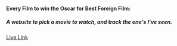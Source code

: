 #### Every Film to win the Oscar for Best Foreign Film:
##### A website to pick a movie to watch, and track the one's I've seen. 

[Live Link](https://foreign-films.vercel.app/)
